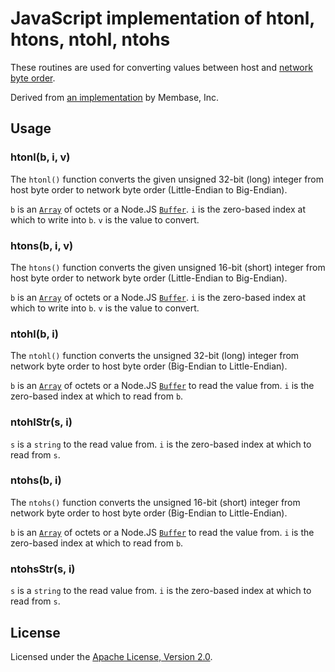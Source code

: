 # JavaScript implementation of htonl, htons, ntohl, ntohs #

These routines are used for converting values between host and [network byte order](http://en.wikipedia.org/wiki/Endianness#Endianness_in_networking).

Derived from [an implementation](http://blog.couchbase.com/starting-membase-nodejs) by Membase, Inc.

## Usage ##

### htonl(b, i, v) ###

The `htonl()` function converts the given unsigned 32-bit (long) integer from host byte order to network byte order (Little-Endian to Big-Endian).

`b` is an [`Array`](https://developer.mozilla.org/en-US/docs/JavaScript/Reference/Global_Objects/Array) of octets or a Node.JS [`Buffer`](http://nodejs.org/api/buffer.html).
`i` is the zero-based index at which to write into `b`.
`v` is the value to convert.

### htons(b, i, v) ###

The `htons()` function converts the given unsigned 16-bit (short) integer from host byte order to network byte order (Little-Endian to Big-Endian).

`b` is an [`Array`](https://developer.mozilla.org/en-US/docs/JavaScript/Reference/Global_Objects/Array) of octets or a Node.JS [`Buffer`](http://nodejs.org/api/buffer.html).
`i` is the zero-based index at which to write into `b`.
`v` is the value to convert.

### ntohl(b, i) ###

The `ntohl()` function converts the unsigned 32-bit (long) integer from network byte order to host byte order (Big-Endian to Little-Endian).

`b` is an [`Array`](https://developer.mozilla.org/en-US/docs/JavaScript/Reference/Global_Objects/Array) of octets or a Node.JS [`Buffer`](http://nodejs.org/api/buffer.html) to read the value from.
`i` is the zero-based index at which to read from `b`.

### ntohlStr(s, i) ###

`s` is a `string` to the read value from.
`i` is the zero-based index at which to read from `s`.

### ntohs(b, i) ###

The `ntohs()` function converts the unsigned 16-bit (short) integer from network byte order to host byte order (Big-Endian to Little-Endian).

`b` is an [`Array`](https://developer.mozilla.org/en-US/docs/JavaScript/Reference/Global_Objects/Array) of octets or a Node.JS [`Buffer`](http://nodejs.org/api/buffer.html) to read the value from.
`i` is the zero-based index at which to read from `b`.

### ntohsStr(s, i) ###

`s` is a `string` to the read value from.
`i` is the zero-based index at which to read from `s`.

## License ##

Licensed under the [Apache License, Version 2.0](http://www.apache.org/licenses/LICENSE-2.0).
